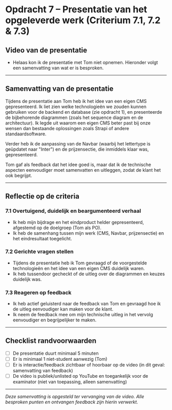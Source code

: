 # Opdracht 7 – Presentatie van het opgeleverde werk (Criterium 7.1, 7.2 & 7.3)

## Video van de presentatie

- Helaas kon ik de presentatie met Tom niet opnemen. Hieronder volgt een samenvatting van wat er is besproken.

---

## Samenvatting van de presentatie

Tijdens de presentatie aan Tom heb ik het idee van een eigen CMS gepresenteerd. Ik liet zien welke technologieën we zouden kunnen gebruiken voor de backend en database (zie opdracht 1), en presenteerde de bijbehorende diagrammen (zoals het sequence diagram en de architectuur). Ik legde uit waarom een eigen CMS beter past bij onze wensen dan bestaande oplossingen zoals Strapi of andere standaardsoftware.

Verder heb ik de aanpassing van de Navbar (waarbij het lettertype is geüpdatet naar "Inter") en de prijzensectie, die inmiddels klaar was, gepresenteerd.

Tom gaf als feedback dat het idee goed is, maar dat ik de technische aspecten eenvoudiger moet samenvatten en uitleggen, zodat de klant het ook begrijpt.

---

## Reflectie op de criteria

### 7.1 Overtuigend, duidelijk en beargumenteerd verhaal
- Ik heb mijn bijdrage en het eindproduct helder gepresenteerd, afgestemd op de doelgroep (Tom als PO).
- Ik heb de samenhang tussen mijn werk (CMS, Navbar, prijzensectie) en het eindresultaat toegelicht.

### 7.2 Gerichte vragen stellen
- Tijdens de presentatie heb ik Tom gevraagd of de voorgestelde technologieën en het idee van een eigen CMS duidelijk waren.
- Ik heb tussendoor gecheckt of de uitleg over de diagrammen en keuzes duidelijk was.

### 7.3 Reageren op feedback
- Ik heb actief geluisterd naar de feedback van Tom en gevraagd hoe ik de uitleg eenvoudiger kan maken voor de klant.
- Ik neem de feedback mee om mijn technische uitleg in het vervolg eenvoudiger en begrijpelijker te maken.

---

## Checklist randvoorwaarden
- [ ] De presentatie duurt minimaal 5 minuten
- [ ] Er is minimaal 1 niet-student aanwezig (Tom)
- [ ] Er is interactie/feedback zichtbaar of hoorbaar op de video (in dit geval: samenvatting van feedback)
- [ ] De video is publiek/unlisted op YouTube en toegankelijk voor de examinator (niet van toepassing, alleen samenvatting)

---

*Deze samenvatting is opgesteld ter vervanging van de video. Alle besproken punten en ontvangen feedback zijn hierin verwerkt.* 
